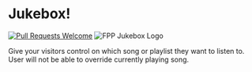 # Jukebox!

[![Pull Requests Welcome](https://img.shields.io/badge/PRs-welcome-brightgreen.svg?style=flat)](http://makeapullrequest.com)
![FPP Jukebox Logo](https://shields.io/badge/fpp-Jukebox-brightgreen)

Give your visitors control on which song or playlist they want to listen to. User will not be able to override currently playing song.

